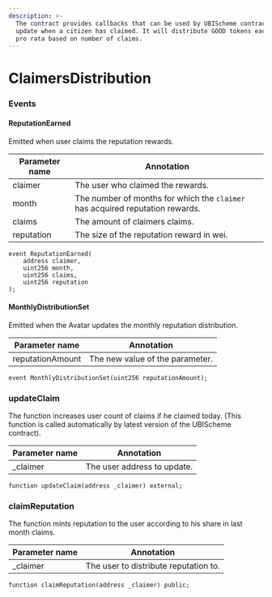 ```yaml
---
description: >-
  The contract provides callbacks that can be used by UBIScheme contract to
  update when a citizen has claimed. It will distribute GOOD tokens each month
  pro rata based on number of claims.
---
```


# ClaimersDistribution

### Events

#### ReputationEarned

Emitted when user claims the reputation rewards.

| Parameter name | Annotation                                                                    |
| -------------- | ----------------------------------------------------------------------------- |
| claimer        | The user who claimed the rewards.                                             |
| month          | The number of months for which the `claimer` has acquired reputation rewards. |
| claims         | The amount of claimers claims.                                                |
| reputation     | The size of the reputation reward in wei.                                     |

```
event ReputationEarned(
    address claimer,
    uint256 month,
    uint256 claims,
    uint256 reputation
);
```

#### MonthlyDistributionSet

Emitted when the Avatar updates the monthly reputation distribution.

| Parameter name   | Annotation                      |
| ---------------- | ------------------------------- |
| reputationAmount | The new value of the parameter. |

```
event MonthlyDistributionSet(uint256 reputationAmount);
```

### updateClaim

The function increases user count of claims if he claimed today. (This function is called automatically by latest version of the UBIScheme contract).

| Parameter name | Annotation                  |
| -------------- | --------------------------- |
| \_claimer      | The user address to update. |

```
function updateClaim(address _claimer) external;
```

### claimReputation

The function mints reputation to the user according to his share in last month claims.

| Parameter name | Annotation                            |
| -------------- | ------------------------------------- |
| \_claimer      | The user to distribute reputation to. |

```
function claimReputation(address _claimer) public;
```
